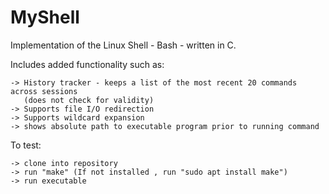 # MyShell

Implementation of the Linux Shell - Bash - written in C.

Includes added functionality such as:

    -> History tracker - keeps a list of the most recent 20 commands across sessions
       (does not check for validity)
    -> Supports file I/O redirection
    -> Supports wildcard expansion
    -> shows absolute path to executable program prior to running command

To test:

    -> clone into repository
    -> run "make" (If not installed , run "sudo apt install make")
    -> run executable
